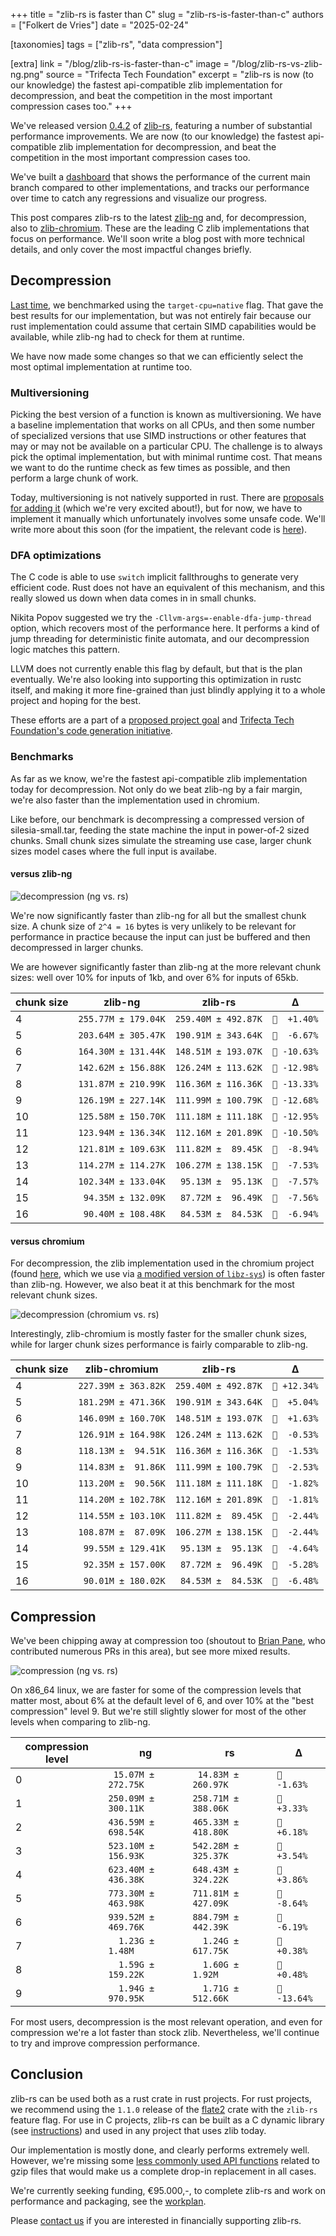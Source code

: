 +++
title = "zlib-rs is faster than C"
slug = "zlib-rs-is-faster-than-c"
authors = ["Folkert de Vries"]
date = "2025-02-24"

[taxonomies]
tags = ["zlib-rs", "data compression"] 

[extra]
link = "/blog/zlib-rs-is-faster-than-c"
image = "/blog/zlib-rs-vs-zlib-ng.png"
source = "Trifecta Tech Foundation"
excerpt = "zlib-rs is now (to our knowledge) the fastest api-compatible zlib implementation for decompression, and beat the competition in the most important compression cases too."
+++

We've released version [0.4.2](https://crates.io/crates/libz-rs-sys) of [zlib-rs](https://github.com/trifectatechfoundation/zlib-rs), featuring a number of substantial performance improvements. We are now (to our knowledge) the fastest api-compatible zlib implementation for decompression, and beat the competition in the most important compression cases too.

We've built a [dashboard](https://trifectatechfoundation.github.io/zlib-rs-bench/) that shows the performance of the current main branch compared to other implementations, and tracks our performance over time to catch any regressions and visualize our progress.

This post compares zlib-rs to the latest [zlib-ng](https://github.com/zlib-ng/zlib-ng) and, for decompression, also to [zlib-chromium](https://chromium.googlesource.com/chromium/src/third_party/zlib/). These are the leading C zlib implementations that focus on performance. We'll soon write a blog post with more technical details, and only cover the most impactful changes briefly.

## Decompression

[Last time](https://trifectatech.org/blog/current-zlib-rs-performance/), we benchmarked using the `target-cpu=native` flag. That gave the best results for our implementation, but was not entirely fair because our rust implementation could assume that certain SIMD capabilities would be available, while zlib-ng had to check for them at runtime.

We have now made some changes so that we can efficiently select the most optimal implementation at runtime too.

### Multiversioning

Picking the best version of a function is known as multiversioning. We have a baseline implementation that works on all CPUs, and then some number of specialized versions that use SIMD instructions or other features that may or may not be available on a particular CPU. The challenge is to always pick the optimal implementation, but with minimal runtime cost. That means we want to do the runtime check as few times as possible, and then perform a large chunk of work.

Today, multiversioning is not natively supported in rust. There are [proposals for adding it](https://rust-lang.github.io/rust-project-goals/2025h1/simd-multiversioning.html) (which we're very excited about!), but for now, we have to implement it manually which unfortunately involves some unsafe code. We'll write more about this soon (for the impatient, the relevant code is [here](https://github.com/trifectatechfoundation/zlib-rs/blob/64d972982325626d8c8875e308846a53c7f0aa05/zlib-rs/src/inflate.rs#L1860-L1881)).



### DFA optimizations

The C code is able to use `switch` implicit fallthroughs to generate very efficient code. Rust does not have an equivalent of this mechanism, and this really slowed us down when data comes in in small chunks.

Nikita Popov suggested we try the `-Cllvm-args=-enable-dfa-jump-thread` option, which recovers most of the performance here. It performs a kind of jump threading for deterministic finite automata, and our decompression logic matches this pattern.

LLVM does not currently enable this flag by default, but that is the plan eventually. We're also looking into supporting this optimization in rustc itself, and making it more fine-grained than just blindly applying it to a whole project and hoping for the best.

These efforts are a part of a [proposed project goal](https://rust-lang.github.io/rust-project-goals/2025h1/improve-rustc-codegen.html) and [Trifecta Tech Foundation's code generation initiative](https://trifectatech.org/initiatives/codegen/). 

### Benchmarks

<!-- results are based on this benchmark run https://github.com/trifectatechfoundation/zlib-rs/actions/runs/13181283051 -->

As far as we know, we're the fastest api-compatible zlib implementation today for decompression. Not only do we beat zlib-ng by a fair margin, we're also faster than the implementation used in chromium.

Like before, our benchmark is decompressing a compressed version of silesia-small.tar, feeding the state machine the input in power-of-2 sized chunks. Small chunk sizes simulate the streaming use case, larger chunk sizes model cases where the full input is availabe.

#### versus zlib-ng

![decompression (ng vs. rs)](/blog/zlib-rs-faster-than-zlib-ng-decompression.png)

We're now significantly faster than zlib-ng for all but the smallest chunk size. A chunk size of `2^4 = 16` bytes is very unlikely to be relevant for performance in practice because the input can just be buffered and then decompressed in larger chunks.

We are however significantly faster than zlib-ng at the more relevant chunk sizes: well over 10% for inputs of 1kb, and over 6% for inputs of 65kb.

| chunk size | zlib-ng | zlib-rs | Δ |
| --- | --- | --- | --- |
| 4  | `255.77M ± 179.04K` | `259.40M ± 492.87K` | `💩  +1.40%` |
| 5  | `203.64M ± 305.47K` | `190.91M ± 343.64K` | `🚀  -6.67%` |
| 6  | `164.30M ± 131.44K` | `148.51M ± 193.07K` | `🚀 -10.63%` |
| 7  | `142.62M ± 156.88K` | `126.24M ± 113.62K` | `🚀 -12.98%` |
| 8  | `131.87M ± 210.99K` | `116.36M ± 116.36K` | `🚀 -13.33%` |
| 9  | `126.19M ± 227.14K` | `111.99M ± 100.79K` | `🚀 -12.68%` |
| 10 | `125.58M ± 150.70K` | `111.18M ± 111.18K` | `🚀 -12.95%` |
| 11 | `123.94M ± 136.34K` | `112.16M ± 201.89K` | `🚀 -10.50%` |
| 12 | `121.81M ± 109.63K` | `111.82M ±  89.45K` | `🚀  -8.94%` |
| 13 | `114.27M ± 114.27K` | `106.27M ± 138.15K` | `🚀  -7.53%` |
| 14 | `102.34M ± 133.04K` | ` 95.13M ±  95.13K` | `🚀  -7.57%` |
| 15 | ` 94.35M ± 132.09K` | ` 87.72M ±  96.49K` | `🚀  -7.56%` |
| 16 | ` 90.40M ± 108.48K` | ` 84.53M ±  84.53K` | `🚀  -6.94%` |

#### versus chromium

For decompression, the zlib implementation used in the chromium project (found [here](https://chromium.googlesource.com/chromium/src/third_party/zlib/), which we use via [a modified version of `libz-sys`](https://github.com/folkertdev/libz-chromium-sys)) is often faster than zlib-ng. However, we also beat it at this benchmark for the most relevant chunk sizes.

![decompression (chromium vs. rs)](/blog/zlib-rs-faster-than-zlib-chromium-decompression.png)


Interestingly, zlib-chromium is mostly faster for the smaller chunk sizes, while for larger chunk sizes performance is fairly comparable to zlib-ng.

| chunk size | zlib-chromium | zlib-rs | Δ |
| --- | --- | --- | --- |
| 4  | `227.39M ± 363.82K` | `259.40M ± 492.87K` | `💩 +12.34%` |
| 5  | `181.29M ± 471.36K` | `190.91M ± 343.64K` | `💩  +5.04%` |
| 6  | `146.09M ± 160.70K` | `148.51M ± 193.07K` | `💩  +1.63%` |
| 7  | `126.91M ± 164.98K` | `126.24M ± 113.62K` | `🚀  -0.53%` |
| 8  | `118.13M ±  94.51K` | `116.36M ± 116.36K` | `🚀  -1.53%` |
| 9  | `114.83M ±  91.86K` | `111.99M ± 100.79K` | `🚀  -2.53%` |
| 10 | `113.20M ±  90.56K` | `111.18M ± 111.18K` | `🚀  -1.82%` |
| 11 | `114.20M ± 102.78K` | `112.16M ± 201.89K` | `🚀  -1.81%` |
| 12 | `114.55M ± 103.10K` | `111.82M ±  89.45K` | `🚀  -2.44%` |
| 13 | `108.87M ±  87.09K` | `106.27M ± 138.15K` | `🚀  -2.44%` |
| 14 | ` 99.55M ± 129.41K` | ` 95.13M ±  95.13K` | `🚀  -4.64%` |
| 15 | ` 92.35M ± 157.00K` | ` 87.72M ±  96.49K` | `🚀  -5.28%` |
| 16 | ` 90.01M ± 180.02K` | ` 84.53M ±  84.53K` | `🚀  -6.48%` |


## Compression

We've been chipping away at compression too (shoutout to [Brian Pane](https://github.com/brian-pane), who contributed numerous PRs in this area), but see more mixed results. 

![compression (ng vs. rs)](/blog/zlib-rs-faster-than-c-compression.png)


On x86_64 linux, we are faster for some of the compression levels that matter most, about 6% at the default level of 6, and over 10% at the "best compression" level 9. But we're still slightly slower for most of the other levels when comparing to zlib-ng.

| compression level | ng | rs | Δ |
| --- | --- | --- | --- |
| 0 | ` 15.07M ± 272.75K` | ` 14.83M ± 260.97K` | `🚀  -1.63%` |
| 1 | `250.09M ± 300.11K` | `258.71M ± 388.06K` | `💩  +3.33%` |
| 2 | `436.59M ± 698.54K` | `465.33M ± 418.80K` | `💩  +6.18%` |
| 3 | `523.10M ± 156.93K` | `542.28M ± 325.37K` | `💩  +3.54%` |
| 4 | `623.40M ± 436.38K` | `648.43M ± 324.22K` | `💩  +3.86%` |
| 5 | `773.30M ± 463.98K` | `711.81M ± 427.09K` | `🚀  -8.64%` |
| 6 | `939.52M ± 469.76K` | `884.79M ± 442.39K` | `🚀  -6.19%` |
| 7 | `  1.23G ±   1.48M` | `  1.24G ± 617.75K` | `💩  +0.38%` |
| 8 | `  1.59G ± 159.22K` | `  1.60G ±   1.92M` | `💩  +0.48%` |
| 9 | `  1.94G ± 970.95K` | `  1.71G ± 512.66K` | `🚀 -13.64%` |


For most users, decompression is the most relevant operation, and even for compression we're a lot faster than stock zlib. Nevertheless, we'll continue to try and improve compression performance.


## Conclusion

zlib-rs can be used both as a rust crate in rust projects. For rust projects, we recommend using the `1.1.0` release of the [flate2](https://crates.io/crates/flate2) crate with the `zlib-rs` feature flag. For use in C projects, zlib-rs can be built as a C dynamic library (see [instructions](https://github.com/trifectatechfoundation/zlib-rs/tree/main/libz-rs-sys-cdylib)) and used in any project that uses zlib today.

Our implementation is mostly done, and clearly performs extremely well. However, we're missing some [less commonly used API functions](https://github.com/trifectatechfoundation/zlib-rs/issues/49) related to gzip files that would make us a complete drop-in replacement in all cases.

We're currently seeking funding, €95.000,-, to complete zlib-rs and work on performance and packaging, see the [workplan](https://trifectatech.org/initiatives/workplans/data-compression/#workplan-zlib-rs).

Please [contact us](https://trifectatech.org/about/) if you are interested in financially supporting zlib-rs.
